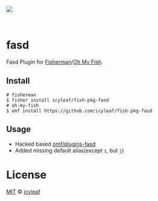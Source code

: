 ![][license-badge]

<br>

# fasd

Fasd Plugin for [Fisherman][fisherman-link]/[Oh My Fish][omf-link].

## Install

```fish
# fisherman
$ fisher install icyleaf/fish-pkg-fasd
# oh-my-fish
$ omf install https://github.com/icyleaf/fish-pkg-fasd
```

## Usage

- Hacked based [omf/plugins-fasd](https://github.com/oh-my-fish/plugin-fasd)
- Added missing default alias(except `z`, but `j`)

# License

[MIT][mit] © [icyleaf][author]


[mit]:            http://opensource.org/licenses/MIT
[author]:         http://github.com/icyleaf

[fisherman-link]:     https://github.com/fisherman/fisherman
[omf-link]:       https://github.com/oh-my-fish/oh-my-fish

[license-badge]:  https://img.shields.io/badge/license-MIT-007EC7.svg?style=flat-square

